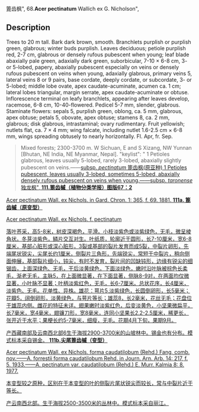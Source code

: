 篦齿枫",
68.**Acer pectinatum** Wallich ex G. Nicholson",

## Description
Trees to 20 m tall. Bark dark brown, smooth. Branchlets purplish or purplish green, glabrous; winter buds purplish. Leaves deciduous; petiole purplish red, 2-7 cm, glabrous or densely rufous pubescent when young; leaf blade abaxially pale green, adaxially dark green, suborbicular, 7-10 × 6-8 cm, 3- or 5-lobed, papery, abaxially pubescent especially on veins or densely rufous pubescent on veins when young, adaxially glabrous, primary veins 5, lateral veins 8 or 9 pairs, base cordate, deeply cordate, or subcordate, 3- or 5-lobed; middle lobe ovate, apex caudate-acuminate, acumen ca. 1 cm; lateral lobes triangular, margin serrate, apex caudate-acuminate or obtuse. Inflorescence terminal on leafy branchlets, appearing after leaves develop, racemose, 6-8 cm, 10-40-flowered. Pedicel 5-7 mm, slender, glabrous. Staminate flowers: sepals 5, purplish green, oblong, ca. 5 mm, glabrous, apex obtuse; petals 5, obovate, apex obtuse; stamens 8, ca. 2 mm, glabrous; disk glabrous, intrastaminal; ovary rudimentary. Fruit yellowish; nutlets flat, ca. 7 × 4 mm; wing falcate, including nutlet 1.6-2.5 cm × 6-8 mm, wings spreading obtusely to nearly horizontally. Fl. Apr, fr. Sep.

> Mixed forests; 2300-3700 m. W Sichuan, E and S Xizang, NW Yunnan [Bhutan, NE India, NE Myanmar, Nepal].
  "keylist": "
1 Petioles glabrous, leaves usually 5-lobed, rarely 3-lobed, abaxially slightly pubescent on veins.——<a href='/info/Acer pectinatum subsp. pectinatum?t=foc'>subsp. *pectinatum* 篦齿枫(原亚种)
1 Petioles pubescent, leaves usually 3-lobed, sometimes 5-lobed, abaxially densely rufous pubescent on veins when young.——<a href='/info/Acer pectinatum subsp. taronense?t=foc'>subsp. *taronense* 独龙枫",
**111.篦齿槭（植物分类学报）图版67：2**

Acer pectinatum Wall. ex Nichols. in Gard. Chron. 1: 365, f. 69. 1881.
**111a. 篦齿槭（原变型）**

Acer pectinatum Wall. ex Nichols. f. pectinatum

落叶荞采，高5-8米，树皮深褐色，平滑。小枝淡紫色或淡紫绿色，无毛，微呈棱角状。冬芽淡紫色，鳞片交互对生。叶纸质，轮廓近于圆形，长7-10厘米，宽6-8厘米，基部心脏形或深心脏形，3裂或基部的裂片发育而成5裂，中裂片卵形，先端尾状锐尖，尖尾长约1厘米，侧裂片三角形，先端锐尖，常短于中裂片，稍向侧面伸展，基部裂片细小，钝尖，有时不发育，裂片间的凹缺钝形，边缘有锐尖的细锯齿，上面深绿色、无毛，干后淡黄绿色，下面淡绿色，嫩时沿叶脉被棕色长柔毛，渐老无毛，主脉5，在上面微显著，在下面显著，侧脉8-9对，在两面均仅微显著，小叶脉不显著；叶柄淡紫红色，无毛，长6-7厘米。总状花序，长4厘米，淡紫色、无毛。花单性、异株。雄花：萼片5,淡紫绿色，长圆倒卵形，长5毫米；花瓣5，阔倒卵形，淡黄绿色，与萼片等长；雄蕊8，长2毫米，花丝无毛；花盘位于雄蕊内侧。雌花的特征未详。翅果嫩时淡紫红色，后变淡黄色，小坚果微扁平，长7毫米，宽4毫米，翅镰刀形，宽8毫米，连同小坚果长2.2-2.5厘米，稀更长，张开近于水平；果梗长约5-7毫米，细瘦，无毛。花期4月下旬，果期9月。

产西藏南部及云南西北部6生于海拔2900-3700米的山坡林中。锡金也有分布。模式标本采自锡金。
**111b.尖尾篦齿槭（变型）**

Acer pectinatum Wall. ex Nichols. forma caudatilobum (Rehd.) Fang, comb. nov.——A. forrestii forma caudatilobum Rehd. in Journ. Arn. Arb. 14: 217, f. 5. 1933.——A. pectinatum var. caudatilobum (Rehd.) E. Murr. Kalmia 8: 8. 1977.

本变型较之原种，区别在于本变型的叶的侧裂片尾状锐尖而较长，常与中裂片近于等长。

产云南西北部。生于海拔2500-3500米的丛林中。模式标本采自丽江。

